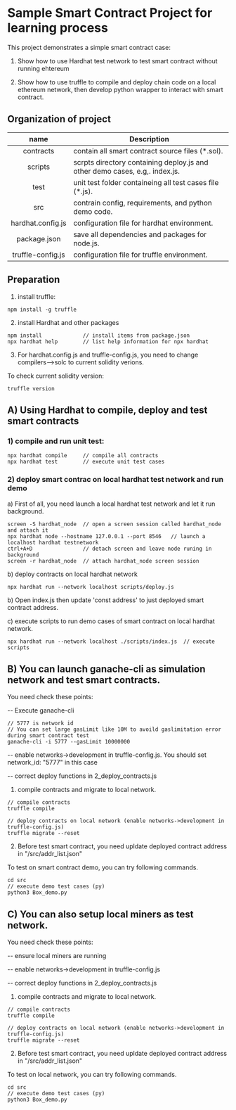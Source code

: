 # Sample Smart Contract Project for learning process

This project demonstrates a simple smart contract case:
1) Show how to use Hardhat test network to test smart contract without running ehtereum

2) Show how to use truffle to compile and deploy chain code on a local ethereum network, then develop python wrapper to interact with smart contract.


## Organization of project
|   name   | Description |
|:----------:|-------------|
| contracts | contain all smart contract source files (*.sol). |ß
| scripts | scrpts directory containing deploy.js and other demo cases, e.g,. index.js. |
| test | unit test folder containeing all test cases file (*.js). |
| src | contrain config, requirements, and python demo code. |
| hardhat.config.js | configuration file for hardhat environment. |
| package.json | save all dependencies and packages for node.js. |
| truffle-config.js | configuration file for truffle environment. |


## Preparation
1) install truffle:
```shell
npm install -g truffle
```

2) install Hardhat and other packages
```shell
npm install				// install items from package.json
npx hardhat help		// list help information for npx hardhat	
```

3) For hardhat.config.js and truffle-config.js, you need to change compilers-->solc to current solidity verions. 

To check current solidity version:
```shell
truffle version
```

## A) Using Hardhat to compile, deploy and test smart contracts
### 1) compile and run unit test:
```shell
npx hardhat compile		// compile all contracts
npx hardhat test		// execute unit test cases
```

### 2) deploy smart contrac on local hardhat test network and run demo
a) First of all, you need launch a local hardhat test network and let it run background.

```shell
screen -S hardhat_node  // open a screen session called hardhat_node and attach it
npx hardhat node --hostname 127.0.0.1 --port 8546	// launch a localhost hardhat testnetwork
ctrl+A+D 				// detach screen and leave node runing in background
screen -r hardhat_node  // attach hardhat_node screen session
```

b) deploy contracts on local hardhat network
```shell
npx hardhat run --network localhost scripts/deploy.js
```

b) Open index.js then update 'const address' to just deployed smart contract address.

c) execute scripts to run demo cases of smart contract on local hardhat network.
```shell
npx hardhat run --network localhost ./scripts/index.js	// execute scripts
```

## B) You can launch ganache-cli as simulation network and test smart contracts.

You need check these points:

-- Execute ganache-cli
```shell
// 5777 is network id
// You can set large gasLimit like 10M to avoild gaslimitation error during smart contract test
ganache-cli -i 5777 --gasLimit 10000000
````

-- enable networks->development in truffle-config.js. You should set network_id: "5777" in this case

-- correct deploy functions in 2_deploy_contracts.js

1) compile contracts and migrate to local network.
```shell
// compile contracts
truffle compile	

// deploy contracts on local network (enable networks->development in truffle-config.js)
truffle migrate --reset
````

2) Before test smart contract, you need upldate deployed contract address in "/src/addr_list.json"

To test on smart contract demo, you can try following commands.
```shell
cd src
// execute demo test cases (py)
python3 Box_demo.py
````

## C) You can also setup local miners as test network.

You need check these points:

-- ensure local miners are running

-- enable networks->development in truffle-config.js 

-- correct deploy functions in 2_deploy_contracts.js

1) compile contracts and migrate to local network.
```shell
// compile contracts
truffle compile	

// deploy contracts on local network (enable networks->development in truffle-config.js)
truffle migrate --reset
````

2) Before test smart contract, you need upldate deployed contract address in "/src/addr_list.json"

To test on local network, you can try following commands.
```shell
cd src
// execute demo test cases (py)
python3 Box_demo.py
````